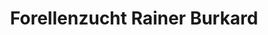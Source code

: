 ---
title: "Forellenzucht Rainer Burkard"
url: /seligenstadt/forellenzucht-rainer-burkard/
shop: Fisch
---